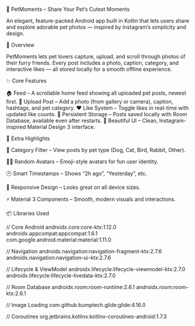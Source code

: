 🐾 PetMoments – Share Your Pet’s Cutest Moments

An elegant, feature-packed Android app built in Kotlin that lets users share and explore adorable pet photos — inspired by Instagram’s simplicity and design.

📸 Overview

PetMoments lets pet lovers capture, upload, and scroll through photos of their furry friends. Every post includes a photo, caption, category, and interactive likes — all stored locally for a smooth offline experience.

✨ Core Features

🏠 Feed – A scrollable home feed showing all uploaded pet posts, newest first.
🐾 Upload Post – Add a photo (from gallery or camera), caption, hashtags, and pet category.
❤️ Like System – Toggle likes in real-time with updated like counts.
💾 Persistent Storage – Posts saved locally with Room Database, available even after restarts.
🎨 Beautiful UI – Clean, Instagram-inspired Material Design 3 interface.


🌟 Extra Highlights

🐶 Category Filter – View posts by pet type (Dog, Cat, Bird, Rabbit, Other).

🧑‍🎨 Random Avatars – Emoji-style avatars for fun user identity.

🕒 Smart Timestamps – Shows “2h ago”, “Yesterday”, etc.

📱 Responsive Design – Looks great on all device sizes.

⚡ Material 3 Components – Smooth, modern visuals and interactions.                             


 📦 Libraries Used

 // Core Android
androidx.core:core-ktx:1.12.0
androidx.appcompat:appcompat:1.6.1
com.google.android.material:material:1.11.0

// Navigation
androidx.navigation:navigation-fragment-ktx:2.7.6
androidx.navigation:navigation-ui-ktx:2.7.6

// Lifecycle & ViewModel
androidx.lifecycle:lifecycle-viewmodel-ktx:2.7.0
androidx.lifecycle:lifecycle-livedata-ktx:2.7.0

// Room Database
androidx.room:room-runtime:2.6.1
androidx.room:room-ktx:2.6.1

// Image Loading
com.github.bumptech.glide:glide:4.16.0

// Coroutines
org.jetbrains.kotlinx:kotlinx-coroutines-android:1.7.3
